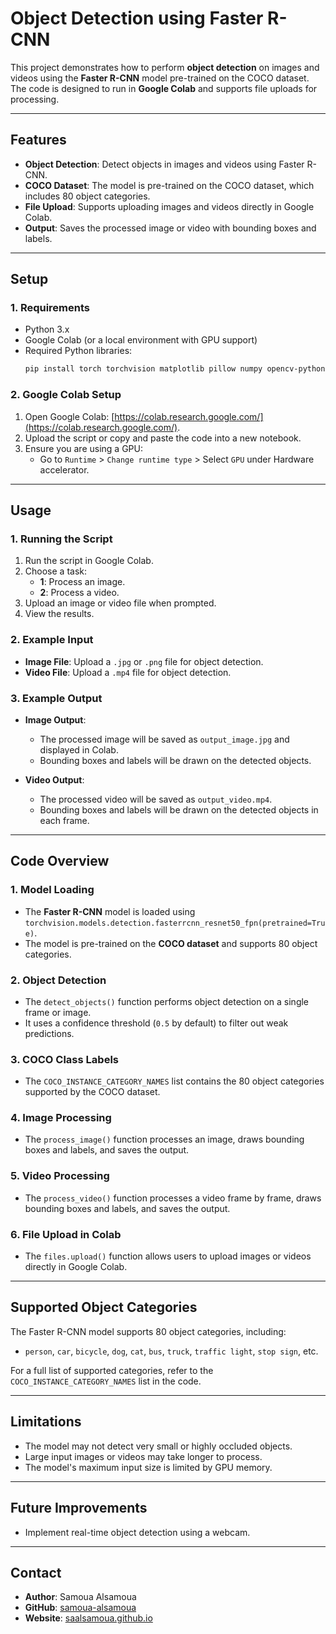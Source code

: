 # Object Detection using Faster R-CNN

This project demonstrates how to perform **object detection** on images and videos using the **Faster R-CNN** model pre-trained on the COCO dataset. The code is designed to run in **Google Colab** and supports file uploads for processing.

---

## Features
- **Object Detection**: Detect objects in images and videos using Faster R-CNN.
- **COCO Dataset**: The model is pre-trained on the COCO dataset, which includes 80 object categories.
- **File Upload**: Supports uploading images and videos directly in Google Colab.
- **Output**: Saves the processed image or video with bounding boxes and labels.

---

## Setup

### 1. Requirements
- Python 3.x
- Google Colab (or a local environment with GPU support)
- Required Python libraries:
  ```bash
  pip install torch torchvision matplotlib pillow numpy opencv-python
  ```

### 2. Google Colab Setup
1. Open Google Colab: [https://colab.research.google.com/](https://colab.research.google.com/).
2. Upload the script or copy and paste the code into a new notebook.
3. Ensure you are using a GPU:
   - Go to `Runtime` > `Change runtime type` > Select `GPU` under Hardware accelerator.

---

## Usage

### 1. Running the Script
1. Run the script in Google Colab.
2. Choose a task:
   - **1**: Process an image.
   - **2**: Process a video.
3. Upload an image or video file when prompted.
4. View the results.

### 2. Example Input
- **Image File**: Upload a `.jpg` or `.png` file for object detection.
- **Video File**: Upload a `.mp4` file for object detection.

### 3. Example Output
- **Image Output**:
  - The processed image will be saved as `output_image.jpg` and displayed in Colab.
  - Bounding boxes and labels will be drawn on the detected objects.

- **Video Output**:
  - The processed video will be saved as `output_video.mp4`.
  - Bounding boxes and labels will be drawn on the detected objects in each frame.

---

## Code Overview

### 1. Model Loading
- The **Faster R-CNN** model is loaded using `torchvision.models.detection.fasterrcnn_resnet50_fpn(pretrained=True)`.
- The model is pre-trained on the **COCO dataset** and supports 80 object categories.

### 2. Object Detection
- The `detect_objects()` function performs object detection on a single frame or image.
- It uses a confidence threshold (`0.5` by default) to filter out weak predictions.

### 3. COCO Class Labels
- The `COCO_INSTANCE_CATEGORY_NAMES` list contains the 80 object categories supported by the COCO dataset.

### 4. Image Processing
- The `process_image()` function processes an image, draws bounding boxes and labels, and saves the output.

### 5. Video Processing
- The `process_video()` function processes a video frame by frame, draws bounding boxes and labels, and saves the output.

### 6. File Upload in Colab
- The `files.upload()` function allows users to upload images or videos directly in Google Colab.

---

## Supported Object Categories
The Faster R-CNN model supports 80 object categories, including:
- `person`, `car`, `bicycle`, `dog`, `cat`, `bus`, `truck`, `traffic light`, `stop sign`, etc.

For a full list of supported categories, refer to the `COCO_INSTANCE_CATEGORY_NAMES` list in the code.

---

## Limitations
- The model may not detect very small or highly occluded objects.
- Large input images or videos may take longer to process.
- The model's maximum input size is limited by GPU memory.

---

## Future Improvements
- Implement real-time object detection using a webcam.

---

## Contact
- **Author**: Samoua Alsamoua
- **GitHub**: [samoua-alsamoua](https://github.com/samoua-alsamoua)
- **Website**: [saalsamoua.github.io](https://samoua-alsamoua.github.io/saalsamoua/)
```
